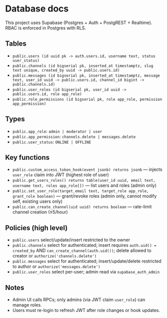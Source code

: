 # Database docs

This project uses Supabase (Postgres + Auth + PostgREST + Realtime). RBAC is enforced in Postgres with RLS.

## Tables
- `public.users (id uuid pk -> auth.users.id, username text, status user_status)`
- `public.channels (id bigserial pk, inserted_at timestamptz, slug text unique, created_by uuid -> public.users.id)`
- `public.messages (id bigserial pk, inserted_at timestamptz, message text, user_id uuid -> public.users.id, channel_id bigint -> public.channels.id)`
- `public.user_roles (id bigserial pk, user_id uuid -> public.users.id, role app_role)`
- `public.role_permissions (id bigserial pk, role app_role, permission app_permission)`

## Types
- `public.app_role`: `admin | moderator | user`
- `public.app_permission`: `channels.delete | messages.delete`
- `public.user_status`: `ONLINE | OFFLINE`

## Key functions
- `public.custom_access_token_hook(event jsonb) returns jsonb` — injects `user_role` claim into JWT (highest role of user)
- `public.get_users_roles() returns table(user_id uuid, email text, username text, roles app_role[])` — list users and roles (admin only)
- `public.set_user_role(target_email text, target_role app_role, grant_role boolean)` — grant/revoke roles (admin only, cannot modify self, existing users only)
- `public.can_create_channel(uid uuid) returns boolean` — rate-limit channel creation (≤5/hour)

## Policies (high level)
- `public.users` select/update/insert restricted to the owner
- `public.channels` select for authenticated; insert requires `auth.uid() = created_by` AND `can_create_channel(auth.uid())`; delete allowed to creator or `authorize('channels.delete')`
- `public.messages` select for authenticated; insert/update/delete restricted to author or `authorize('messages.delete')`
- `public.user_roles` select per-user; admin read via `supabase_auth_admin`

## Notes
- Admin UI calls RPCs; only admins (via JWT claim `user_role`) can manage roles.
- Users must re-login to refresh JWT after role changes or hook updates.
